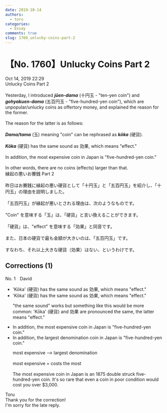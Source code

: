 ```yaml
---
date: 2019-10-14
authors:
  - toru
categories:
  - Essay
comments: true
slug: 1760_unlucky-coins-part-2
---
```


# 【No. 1760】Unlucky Coins Part 2
<div class="date">Oct 14, 2019 22:29</div>
<div id="post"><div id="body_show_ori">
Unlucky Coins Part 2<br/><br/>Yesterday, I introduced <strong><em>jūen-dama</em></strong> (十円玉 - "ten-yen coin") and <strong><em>gohyakuen-dama</em></strong> (五百円玉 - "five-hundred-yen coin"), which are unpopular/unlucky coins as offertory money, and explained the reason for the former.<br/><br/>The reason for the latter is as follows:<br/><br/><strong><em>Dama/tama</em></strong> (玉) meaning "coin" can be rephrased as <strong><em>kōka</em></strong> (硬貨).<br/><br/><strong><em>Kōka</em></strong> (硬貨) has the same sound as 効果, which means "effect."<br/><br/>In addition, the most expensive coin in Japan is "five-hundred-yen coin."<br/><br/>In other words, there are no coins (effects) larger than that.
</div></div>

<!-- more -->

<div id="post_ja"><div id="body_show_mo">
縁起の悪いお賽銭 Part 2<br/><br/>昨日はお賽銭に縁起の悪い硬貨として「十円玉」と「五百円玉」を紹介し、「十円玉」の理由を説明しました。<br/><br/>「五百円玉」が縁起が悪いとされる理由は、次のようなものです。<br/><br/>"Coin" を意味する「玉」は、「硬貨」と言い換えることができます。<br/><br/>「硬貨」は、"effect" を意味する「効果」と同音です。<br/><br/>また、日本の硬貨で最も金額が大きいのは、「五百円玉」です。<br/><br/>すなわち、それ以上大きな硬貨（効果）はない、というわけです。
</div></div>

## Corrections (1)
<div id="block"><div class="first_name"> No. 1　<span class="just_name">David</span></div><div id="block2">
<ul class="correction_field">
<li class="incorrect">'Kōka' (硬貨) has the same sound as 効果, which means "effect."</li>
<li class="corrected correct">
'Kōka' (硬貨) has the same sound as 効果, which means "effect."
<p class="correction_comment">"the same sound" works but something like this would be more common: 'Kōka' (硬貨) and  効果 are pronounced the same, the latter means "effect."</p>
</li>
</ul>
<ul class="correction_field">
<li class="incorrect">In addition, the most expensive coin in Japan is "five-hundred-yen coin."</li>
<li class="corrected correct">
In addition, the largest denomination coin in Japan is "five-hundred-yen coin."
<p class="correction_comment">most expensive --&gt; largest denomination  <br/><br/>most expensive  = costs the most<br/><br/>The most expensive coin in Japan is an 1875 double struck five-hundred-yen coin. It's so rare that even a coin in poor condition would cost you over $3,000.</p>
</li>
</ul>
</div><div class="name"><span class="just_name">Toru</span><br>
Thank you for the correction!<br/>I'm sorry for the late reply.
</div>
</div>
